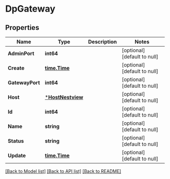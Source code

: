 # DpGateway

## Properties
Name | Type | Description | Notes
------------ | ------------- | ------------- | -------------
**AdminPort** | **int64** |  | [optional] [default to null]
**Create** | [**time.Time**](time.Time.md) |  | [optional] [default to null]
**GatewayPort** | **int64** |  | [optional] [default to null]
**Host** | [***HostNestview**](Host_Nestview.md) |  | [optional] [default to null]
**Id** | **int64** |  | [optional] [default to null]
**Name** | **string** |  | [optional] [default to null]
**Status** | **string** |  | [optional] [default to null]
**Update** | [**time.Time**](time.Time.md) |  | [optional] [default to null]

[[Back to Model list]](../README.md#documentation-for-models) [[Back to API list]](../README.md#documentation-for-api-endpoints) [[Back to README]](../README.md)


